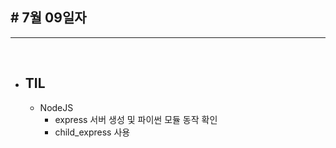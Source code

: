 ## # 7월 09일자 

***

<br>

* ## TIL
  * NodeJS
    * express 서버 생성 및 파이썬 모듈 동작 확인
    * child_express 사용